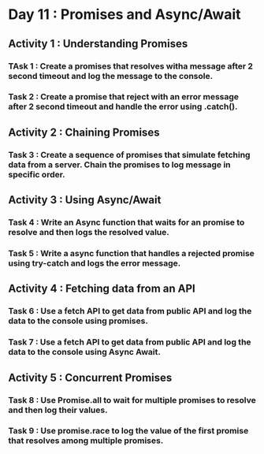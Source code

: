 # Day 11 : Promises and Async/Await

## Activity 1 : Understanding Promises
### TAsk 1 : Create a promises that resolves witha message after 2 second timeout and log the message to the console.
### Task 2 : Create a promise that reject with an error message after 2 second timeout and handle the error using .catch().

## Activity 2 : Chaining Promises
### Task 3 : Create a sequence of promises that simulate fetching data from a server. Chain the promises to log message in specific order.

## Activity 3 : Using Async/Await
### Task 4 : Write an Async function that waits for an promise to resolve and then logs the resolved value.
### Task 5 : Write a async function that handles a rejected promise using try-catch and logs the error message.

## Activity 4 : Fetching data from an API
### Task 6 : Use a fetch API to get data from public API and log the data to the console using promises.
### Task 7 : Use a fetch API to get data from public API and log the data to the console using Async Await.

## Activity 5 : Concurrent Promises
### Task 8 : Use Promise.all to wait for multiple promises to resolve and then log their values.
### Task 9 : Use promise.race to log the value of the first promise that resolves among multiple promises.
